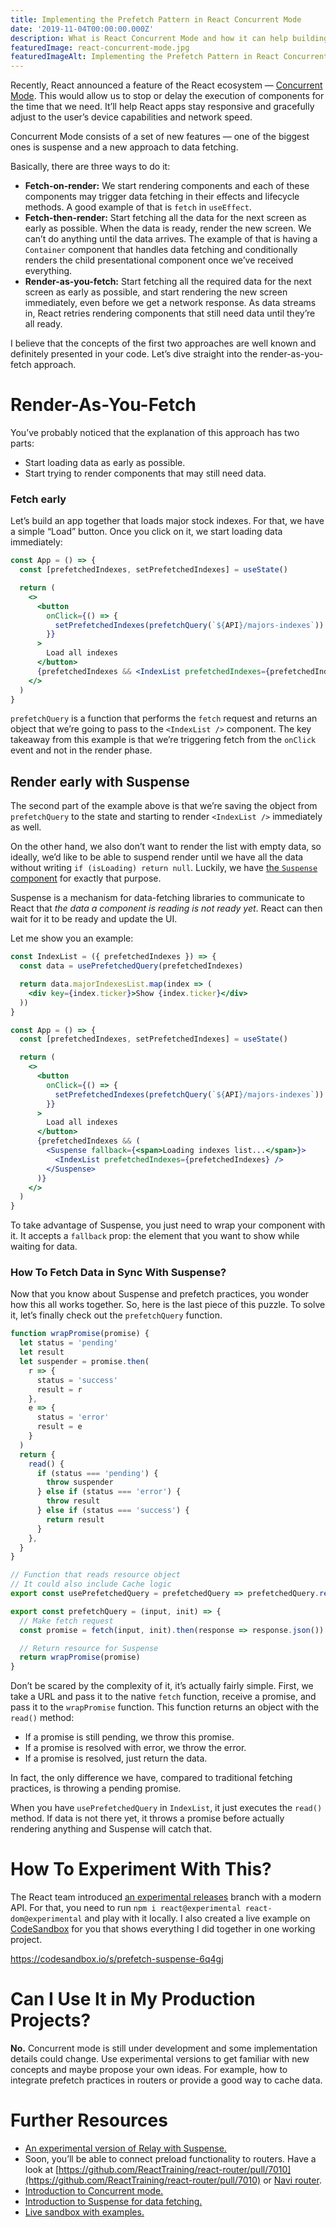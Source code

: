 ```yaml
---
title: Implementing the Prefetch Pattern in React Concurrent Mode
date: '2019-11-04T00:00:00.000Z'
description: What is React Concurrent Mode and how it can help building responsive webapps
featuredImage: react-concurrent-mode.jpg
featuredImageAlt: Implementing the Prefetch Pattern in React Concurrent Mode
---
```


Recently, React announced a feature of the React ecosystem — [Concurrent Mode](https://reactjs.org/docs/concurrent-mode-intro.html). This would allow us to stop or delay the execution of components for the time that we need. It’ll help React apps stay responsive and gracefully adjust to the user’s device capabilities and network speed.

Concurrent Mode consists of a set of new features — one of the biggest ones is suspense and a new approach to data fetching.

Basically, there are three ways to do it:

- **Fetch-on-render:** We start rendering components and each of these components may trigger data fetching in their effects and lifecycle methods. A good example of that is `fetch` in `useEffect`.
- **Fetch-then-render:** Start fetching all the data for the next screen as early as possible. When the data is ready, render the new screen. We can’t do anything until the data arrives. The example of that is having a `Container` component that handles data fetching and conditionally renders the child presentational component once we’ve received everything.
- **Render-as-you-fetch:** Start fetching all the required data for the next screen as early as possible, and start rendering the new screen immediately, even before we get a network response. As data streams in, React retries rendering components that still need data until they’re all ready.

I believe that the concepts of the first two approaches are well known and definitely presented in your code. Let’s dive straight into the render-as-you-fetch approach.

# Render-As-You-Fetch

You’ve probably noticed that the explanation of this approach has two parts:

- Start loading data as early as possible.
- Start trying to render components that may still need data.

### Fetch early

Let’s build an app together that loads major stock indexes. For that, we have a simple “Load” button. Once you click on it, we start loading data immediately:

```jsx
const App = () => {
  const [prefetchedIndexes, setPrefetchedIndexes] = useState()

  return (
    <>
      <button
        onClick={() => {
          setPrefetchedIndexes(prefetchQuery(`${API}/majors-indexes`))
        }}
      >
        Load all indexes
      </button>
      {prefetchedIndexes && <IndexList prefetchedIndexes={prefetchedIndexes} />}
    </>
  )
}
```

`prefetchQuery` is a function that performs the `fetch` request and returns an object that we’re going to pass to the `<IndexList />` component. The key takeaway from this example is that we’re triggering fetch from the `onClick` event and not in the render phase.

## Render early with Suspense

The second part of the example above is that we’re saving the object from `prefetchQuery` to the state and starting to render `<IndexList />` immediately as well.

On the other hand, we also don’t want to render the list with empty data, so ideally, we’d like to be able to suspend render until we have all the data without writing `if (isLoading) return null`. Luckily, we have [the `Suspense` component](https://reactjs.org/docs/concurrent-mode-suspense.html) for exactly that purpose.

Suspense is a mechanism for data-fetching libraries to communicate to React that _the data a component is reading is not ready yet_. React can then wait for it to be ready and update the UI.

Let me show you an example:

```jsx
const IndexList = ({ prefetchedIndexes }) => {
  const data = usePrefetchedQuery(prefetchedIndexes)

  return data.majorIndexesList.map(index => (
    <div key={index.ticker}>Show {index.ticker}</div>
  ))
}

const App = () => {
  const [prefetchedIndexes, setPrefetchedIndexes] = useState()

  return (
    <>
      <button
        onClick={() => {
          setPrefetchedIndexes(prefetchQuery(`${API}/majors-indexes`))
        }}
      >
        Load all indexes
      </button>
      {prefetchedIndexes && (
        <Suspense fallback={<span>Loading indexes list...</span>}>
          <IndexList prefetchedIndexes={prefetchedIndexes} />
        </Suspense>
      )}
    </>
  )
}
```

To take advantage of Suspense, you just need to wrap your component with it. It accepts a `fallback` prop: the element that you want to show while waiting for data.

### How To Fetch Data in Sync With Suspense?

Now that you know about Suspense and prefetch practices, you wonder how this all works together. So, here is the last piece of this puzzle. To solve it, let’s finally check out the `prefetchQuery` function.

```jsx
function wrapPromise(promise) {
  let status = 'pending'
  let result
  let suspender = promise.then(
    r => {
      status = 'success'
      result = r
    },
    e => {
      status = 'error'
      result = e
    }
  )
  return {
    read() {
      if (status === 'pending') {
        throw suspender
      } else if (status === 'error') {
        throw result
      } else if (status === 'success') {
        return result
      }
    },
  }
}

// Function that reads resource object
// It could also include Cache logic
export const usePrefetchedQuery = prefetchedQuery => prefetchedQuery.read()

export const prefetchQuery = (input, init) => {
  // Make fetch request
  const promise = fetch(input, init).then(response => response.json())

  // Return resource for Suspense
  return wrapPromise(promise)
}
```

Don’t be scared by the complexity of it, it’s actually fairly simple.
First, we take a URL and pass it to the native `fetch` function, receive a promise, and pass it to the `wrapPromise` function. This function returns an object with the `read()` method:

- If a promise is still pending, we throw this promise.
- If a promise is resolved with error, we throw the error.
- If a promise is resolved, just return the data.

In fact, the only difference we have, compared to traditional fetching practices, is throwing a pending promise.

When you have `usePrefetchedQuery` in `IndexList`, it just executes the `read()` method. If data is not there yet, it throws a promise before actually rendering anything and Suspense will catch that.

# How To Experiment With This?

The React team introduced [an experimental releases](https://reactjs.org/docs/concurrent-mode-adoption.html) branch with a modern API.
For that, you need to run `npm i react@experimental react-dom@experimental` and play with it locally. I also created a live example on [CodeSandbox](https://codesandbox.io/s/prefetch-suspense-6q4gj) for you that shows everything I did together in one working project.

https://codesandbox.io/s/prefetch-suspense-6q4gj

# Can I Use It in My Production Projects?

**No.** Concurrent mode is still under development and some implementation details could change. Use experimental versions to get familiar with new concepts and maybe propose your own ideas. For example, how to integrate prefetch practices in routers or provide a good way to cache data.

# Further Resources

- [An experimental version of Relay with Suspense.](https://relay.dev/docs/en/experimental/a-guided-tour-of-relay)
- Soon, you’ll be able to connect preload functionality to routers. Have a look at [https://github.com/ReactTraining/react-router/pull/7010](https://github.com/ReactTraining/react-router/pull/7010) or [Navi router](https://github.com/frontarm/navi).
- [Introduction to Concurrent mode.](https://reactjs.org/docs/concurrent-mode-intro.html)
- [Introduction to Suspense for data fetching.](https://reactjs.org/docs/concurrent-mode-suspense.html)
- [Live sandbox with examples.](https://codesandbox.io/s/prefetch-suspense-6q4gj)
